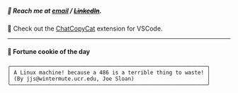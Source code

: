 ##### :calling: Reach me at **[email](mailto:johannes@stenmark.in)** ***/*** **[~~LinkedIn~~](https://www.linkedin.com/in/johannes-stenmark)**.
:feet: Check out the [ChatCopyCat](https://github.com/jstenmark/ChatCopyCat) extension for VSCode.

---
#### :cookie: Fortune cookie of the day
```smalltalk
╭──────────────────────────────────────────────────────────────╮
│ A Linux machine! because a 486 is a terrible thing to waste! │
│ (By jjs@wintermute.ucr.edu, Joe Sloan)                       │
╰──────────────────────────────────────────────────────────────╯
```
